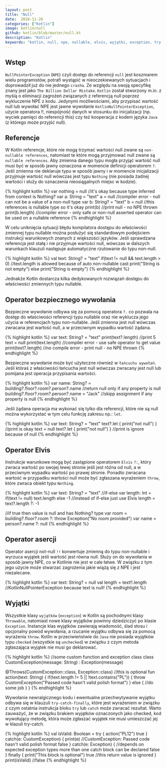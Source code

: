 ```yaml
---
layout: post
title: "Null"
date:  2018-11-26
categories: ["Kotlin"]
image: kotlin/null
github: kotlin/blob/master/null.kt
description: "Kotlin"
keywords: "kotlin, null, npe, nullable, elvis, wyjątki, exception, try, catch, finally, checked, unchked, throwable, android, programowanie, programming"
---
```


## Wstęp
`NullPointerException` (`NPE`) czyli dostęp do referencji `null` jest koszmarem wielu programistów, potrafi wystąpić w nieoczekiewanych sytuacjach i doprowadził już do nie jednego `crasha`. Ze względu na swoją specyfikę znany jest jako `The Billion Dollar Mistake`. `Kotlin` został stworzony m.in. z myślą o eliminacji zagrożeń związanych z referencją null poprzez wykluczenie NPE z kodu. Jedynymi możliwościami, aby przypisać wartość null lub wywołać NPE jest jawne wywołanie `KotlinNullPointerException`, użycie operatora !!, niespójność danych w stosunku do inicjalizacji (np. wyciek pamięci do referencji this) czy też kooperacja z kodem języka `Java` (z którego może przyjść null).

## Referencje
W Kotlin referencje, które nie mogą trzymać wartości null zwane są `non-nullable references`, natomiast te które mogą przyjmować null zwane są `nullable references`. Aby zmienna danego typu mogła przyjąć wartość null musi być w sposób jawny oznaczona w momencie definicji operatorem `?`. Jeśli zmienna nie deklaruje typu w sposób jawny i w momencie inicjalizacji przyjmuje wartość null wówczas jest typu `Nothing` (nie posiada żadnej wartości i służy do oznaczenia nieosiągalnych miejsc w kodzie).

{% highlight kotlin %}
var nothing = null //it's okay because type inferred from context is Nothing?
var a: String = "text"
a = null //compiler error - null can not be a value of a non-null type
var b: String? = "text"
b = null //this references is nullable type so it's okay
print(b) //print null - no NPE thrown
print(b.length) //compiler error - only safe or non-null asserted operator can be used on a nullable reference
{% endhighlight %}

W celu uniknięcia sytuacji błędu kompilatora dostępu do właściwości zmiennej typu nullable można posłużyć się standardowym podejściem instrukcji warunkowych znanych z większości języków. Jeśli sprawdzana referencja jest stałą i nie przyjmuje wartości null, wówczas w dalszych warunkach klauzuli następuje automatyczne rzutowanie do typu non-null.

{% highlight kotlin %}
val text: String? = "text"
if(text != null && text.length > 0) //text.length is allowed because of auto non-nullable cast
    print("String is not empty")
else 
    print("String is empty")
{% endhighlight %}

Jednakże Kotlin dostarcza kilka dedykowanych rozwiązań dostępu do właściwości zmiennych typu nullable.

## Operator bezpiecznego wywołania
Bezpieczne wywołanie odbywa się za pomocą operatora `?.` co pozwala na dostęp do właściwości referencji typu nullable oraz nie wyklucza jego użycia w referencjach typu non-nullable. Jeśli zmienna jest null wówczas zwracana jest wartość null, a w przeciwnym wypadku wartość żądana.

{% highlight kotlin %}
var text: String? = "text"
print(text?.length) //print 5
text = null
print(text.length) //compiler error - use safe operator to get value
print(text?.length) //no compile error - print null - no NPE thrown
{% endhighlight %}

Bezpieczne wywołanie może być użyteczne również w `łańcuchu wywołań`. Jeśli któraś z właściwości łańcucha jest null wówczas zwracany jest null lub pomijana jest operacja przypisania wartości.

{% highlight kotlin %}
var name: String? = building?.floor?.room?.person?.name //return null only if any property is null
building?.floor?.room?.person?.name = "Jack" //skipp assignment if any property is null
{% endhighlight %}

Jeśli żądana operacja ma wykonać się tylko dla referencji, które nie są null można wykorzystać w tym celu funkcję zakresu np.: `let`.

{% highlight kotlin %}
var text: String? = "text"
text?.let { print("not null") } //print is okay
text = null 
text?.let { print("not null") } //print is ignore because of null
{% endhighlight %}

## Operator Elvis
Instrukcje warunkowe mogą być zastąpione operatorem `Elvis` `?:`, który zwraca wartość po swojej lewej stronie jeśli jest różna od null, a w przeciwnym wypadku wartość po prawej stronie. Ponadto zwracana wartość w przypadku wartości null może być zgłaszana wyrażeniem `throw`, które zwraca obiekt typu `Nothing`.

{% highlight kotlin %}
var text: String? = "text"
//if-else
var length: Int = if(text != null) text.length else -1
//instead of if-else just use Elvis
length = text?.length ?: -1

//if true then value is null and has Nothing? type
var room = building?.floor?.room ?: throw Exception("No room provided")
var name = person?.name ?: null 
{% endhighlight %}

## Operator asercji
Operator asercji not-null `!!` konwertuje zmienną do typu non-nullable i wyrzuca wyjątek jeśli wartość jest równa null. Służy on do wywołania w sposób jawny NPE, co w Kotlinie nie jest w cale łatwe. W związku z tym jego użycie może stwarzać zagrożenia jakie wiążą się z NPE i jest niezalecane.

{% highlight kotlin %}
var text: String? = null
val length = text!!.length //KotlinNullPointerException because text is null!
{% endhighlight %}

## Wyjątki
Wszystkie klasy `wyjątków` (`exception`) w Kotlin są pochodnymi klasy `Throwable`, natomiast nowe klasy wyjątków powinny dziedziczyć po klasie `Exception`. Instancje klas wyjątków zawierają wiadomość, ślad stosu i opcjonalny powód wywołania, a rzucanie wyjątku odbywa się za pomocą wyrażenia `throw`. Kotlin w przeciwieństwie do `Java` nie posiada wyjątków typu `checked` (wszystkie są `unchecked`) w związku z czym metoda zgłaszająca wyjątek nie musi go deklarować.

{% highlight kotlin %}
//some custom function and exception class
class CustomException(message: String) : Exception(message)

@Throws(CustomException::class, Exception::class) //this is optional
fun action(text: String) {
    if(text.length != 5 || !text.contains("PL")) { 
        throw CustomException("Passed code hasn't valid polish format")
    }
    else {
        //do some job
    }
}
{% endhighlight %}

Wywołanie newralgicznego kodu i ewentualne przechwytywanie wyjątku odbywa się w klauzuli `try-catch-finally`, które jest wyrażeniem w związku z czym ostatnia instrukcja bloku `try` lub `catch` może zwracać rezultat. Warto zauważyć, że w związku brakiem wyjątków oznaczonych jako checked, kod wywołujący metodę, która może zgłaszać wyjątek nie musi umieszczać jej w klazuli try-catch.

{% highlight kotlin %}
val isValid: Boolean = try {
    action("PL12")
    true
}
catch(e: CustomException) {
    print(e) //CustomException: Passed code hasn't valid polish format
    false
}
catch(e: Exception) { 
    //depends on expected exception types more than one catch block can be declared
    false
}
finally {
    print("This block is optional")
    true //this return value is ignored
}
print(isValid) //false
{% endhighlight %}
